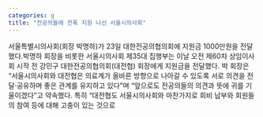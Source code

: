 ```yaml
---
categories: g
title: "전공의들에 전폭 지원 나선 서울시의사회"
---
```

서울특별시의사회(회장 박명하)가 23일 대한전공의협의회에 지원금 1000만원을 전달했다.박명하 회장을 비롯한 서울시의사회 제35대 집행부는 이날 오전 제60차 상임이사회 시작 전 강민구 대한전공의협의회(대전협) 회장에게 지원금을 전달했다. 박 회장은 “서울시의사회와 대전협은 의료계가 올바른 방향으로 나아갈 수 있도록 서로 의견을 전달·공유하며 좋은 관계를 유지하고 있다”며 “앞으로도 전공의들의 의견과 뜻에 귀를 기울이겠다”고 약속했다. 특히 “대전협도 서울시의사회와 마찬가지로 회비 납부와 회원들의 참여 등에 대해 고충이 있는 것으로
